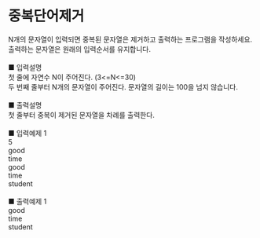 # 중복단어제거
N개의 문자열이 입력되면 중복된 문자열은 제거하고 출력하는 프로그램을 작성하세요.<br>
출력하는 문자열은 원래의 입력순서를 유지합니다.<br>
<br>
■ 입력설명<br>
첫 줄에 자연수 N이 주어진다. (3<=N<=30)<br>
두 번째 줄부터 N개의 문자열이 주어진다. 문자열의 길이는 100을 넘지 않습니다.<br>
<br>
■ 출력설명<br>
첫 줄부터 중복이 제거된 문자열을 차례를 출력한다.<br>
<br>
■ 입력예제 1<br>
5<br>
good<br>
time<br>
good<br>
time<br>
student<br>
<br>
■ 출력예제 1<br>
good<br>
time<br>
student